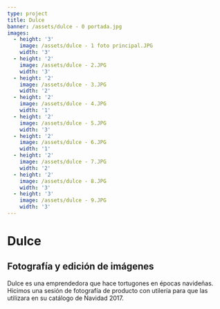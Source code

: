 ```yaml
---
type: project
title: Dulce
banner: /assets/dulce - 0 portada.jpg
images:
  - height: '3'
    image: /assets/dulce - 1 foto principal.JPG
    width: '3'
  - height: '2'
    image: /assets/dulce - 2.JPG
    width: '3'
  - height: '2'
    image: /assets/dulce - 3.JPG
    width: '2'
  - height: '2'
    image: /assets/dulce - 4.JPG
    width: '1'
  - height: '2'
    image: /assets/dulce - 5.JPG
    width: '3'
  - height: '2'
    image: /assets/dulce - 6.JPG
    width: '1'
  - height: '2'
    image: /assets/dulce - 7.JPG
    width: '2'
  - height: '2'
    image: /assets/dulce - 8.JPG
    width: '3'
  - height: '3'
    image: /assets/dulce - 9.JPG
    width: '3'
---
```

# Dulce

## Fotografía y edición de imágenes

Dulce es una emprendedora que hace tortugones en épocas navideñas. Hicimos una sesión de fotografía de producto con utilería para que las utilizara en su catálogo de Navidad 2017.
